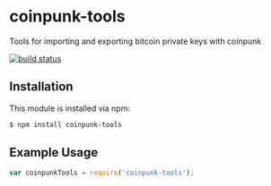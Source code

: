 # coinpunk-tools

Tools for importing and exporting bitcoin private keys with coinpunk

[![build status](https://secure.travis-ci.org/eugeneware/coinpunk-tools.png)](http://travis-ci.org/eugeneware/coinpunk-tools)

## Installation

This module is installed via npm:

``` bash
$ npm install coinpunk-tools
```

## Example Usage

``` js
var coinpunkTools = require('coinpunk-tools');
```
